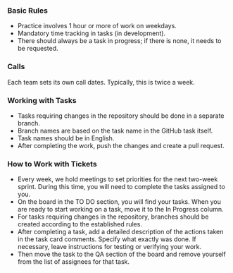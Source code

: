 ### Basic Rules
- Practice involves 1 hour or more of work on weekdays.
- Mandatory time tracking in tasks (in development).
- There should always be a task in progress; if there is none, it needs to be requested.

### Calls
Each team sets its own call dates. Typically, this is twice a week.

### Working with Tasks
- Tasks requiring changes in the repository should be done in a separate branch.
- Branch names are based on the task name in the GitHub task itself.
- Task names should be in English.
- After completing the work, push the changes and create a pull request.


### How to Work with Tickets
- Every week, we hold meetings to set priorities for the next two-week sprint. During this time, you will need to complete the tasks assigned to you.
- On the board in the TO DO section, you will find your tasks. When you are ready to start working on a task, move it to the In Progress column.
- For tasks requiring changes in the repository, branches should be created according to the established rules.
- After completing a task, add a detailed description of the actions taken in the task card comments. Specify what exactly was done. If necessary, leave instructions for testing or verifying your work.
- Then move the task to the QA section of the board and remove yourself from the list of assignees for that task.


